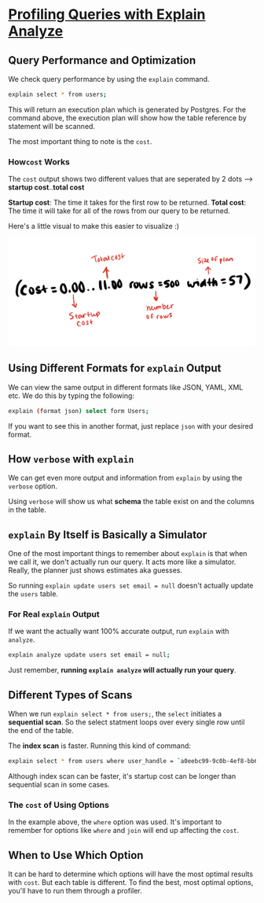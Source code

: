 # [Profiling Queries with Explain Analyze](https://egghead.io/lessons/postgresql-profiling-queries-with-explain-analyze)

## Query Performance and Optimization

We check query performance by using the `explain` command.

```bash
explain select * from users;
```

This will return an execution plan which is generated by Postgres. For the command above, the execution plan will show how the table reference by statement will be scanned.

The most important thing to note is the `cost`.

### How`cost` Works

The `cost` output shows two different values that are seperated by 2 dots --> **startup cost**..**total cost**

**Startup cost**: The time it takes for the first row to be returned.
**Total cost**: The time it will take for all of the rows from our query to be returned.

Here's a little visual to make this easier to visualize :)

![Image of cost output](images/explain-sql-output.jpg)

## Using Different Formats for `explain` Output

We can view the same output in different formats like JSON, YAML, XML etc. We do this by typing the following:

```bash
explain (format json) select form Users;
```

If you want to see this in another format, just replace `json` with your desired format.

## How `verbose` with `explain`

We can get even more output and information from `explain` by using the `verbose` option.

Using `verbose` will show us what **schema** the table exist on and the columns in the table.

## `explain` By Itself is Basically a Simulator

One of the most important things to remember about `explain` is that when we call it, we don't actually run our query. It acts more like a simulator. Really, the planner just shows estimates aka guesses.

So running `explain update users set email = null` doesn't actually update the `users` table.

### For Real `explain` Output

If we want the actually want 100% accurate output, run `explain` with `analyze`.

```bash
explain analyze update users set email = null;
```

Just remember, **running `explain analyze` will actually run your query**.

## Different Types of Scans

When we run `explain select * from users;`, the `select` initiates a **sequential scan**. So the select statment loops over every single row until the end of the table.

The **index scan** is faster. Running this kind of command:

```bash
explain select * from users where user_handle = `a0eebc99-9c0b-4ef8-bb6d-6bb9bd380a11`;
```

Although index scan can be faster, it's startup cost can be longer than sequential scan in some cases.

### The `cost` of Using Options

In the example above, the `where` option was used. It's important to remember for options like `where` and `join` will end up affecting the `cost`.

## When to Use Which Option

It can be hard to determine which options will have the most optimal results with `cost`. But each table is different. To find the best, most optimal options, you'll have to run them through a profiler.
